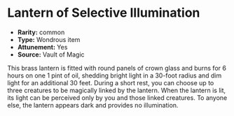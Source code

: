 
# Lantern of Selective Illumination

* **Rarity:** common
* **Type:** Wondrous item
* **Attunement:** Yes
* **Source:** Vault of Magic


This brass lantern is fitted with round panels of crown glass and burns for 6 hours on one 1 pint of oil, shedding bright light in a 30-foot radius and dim light for an additional 30 feet. During a short rest, you can choose up to three creatures to be magically linked by the lantern. When the lantern is lit, its light can be perceived only by you and those linked creatures. To anyone else, the lantern appears dark and provides no illumination.

